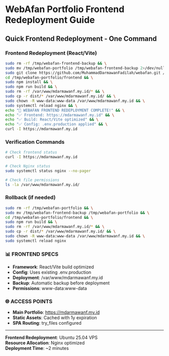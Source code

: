 # WebAfan Portfolio Frontend Redeployment Guide

## Quick Frontend Redeployment - One Command

### **Frontend Redeployment (React/Vite)**
```bash
sudo rm -rf /tmp/webafan-frontend-backup && \
sudo mv /tmp/webafan-portfolio /tmp/webafan-frontend-backup 2>/dev/null || true && \
sudo git clone https://github.com/MuhammadDarmawanFadilah/webafan.git /tmp/webafan-portfolio && \
cd /tmp/webafan-portfolio/frontend && \
sudo npm install && \
sudo npm run build && \
sudo rm -rf /var/www/mdarmawanf.my.id/* && \
sudo cp -r dist/* /var/www/mdarmawanf.my.id/ && \
sudo chown -R www-data:www-data /var/www/mdarmawanf.my.id && \
sudo systemctl reload nginx && \
echo "🎉 WEBAFAN FRONTEND REDEPLOYMENT COMPLETE!" && \
echo "✅ Frontend: https://mdarmawanf.my.id" && \
echo "✅ Build: React/Vite optimized" && \
echo "✅ Config: .env.production applied" && \
curl -I https://mdarmawanf.my.id
```

### **Verification Commands**
```bash
# Check frontend status
curl -I https://mdarmawanf.my.id

# Check Nginx status
sudo systemctl status nginx --no-pager

# Check file permissions
ls -la /var/www/mdarmawanf.my.id/
```

### **Rollback (if needed)**
```bash
sudo rm -rf /tmp/webafan-portfolio && \
sudo mv /tmp/webafan-frontend-backup /tmp/webafan-portfolio && \
cd /tmp/webafan-portfolio/frontend && \
sudo npm run build && \
sudo rm -rf /var/www/mdarmawanf.my.id/* && \
sudo cp -r dist/* /var/www/mdarmawanf.my.id/ && \
sudo chown -R www-data:www-data /var/www/mdarmawanf.my.id && \
sudo systemctl reload nginx
```

### 📊 FRONTEND SPECS
- **Framework**: React/Vite build optimized
- **Config**: Uses existing .env.production
- **Deployment**: /var/www/mdarmawanf.my.id
- **Backup**: Automatic backup before deployment
- **Permissions**: www-data:www-data

### 🌐 ACCESS POINTS
- **Main Portfolio**: https://mdarmawanf.my.id
- **Static Assets**: Cached with 1y expiration
- **SPA Routing**: try_files configured

---
**Frontend Redeployment**: Ubuntu 25.04 VPS  
**Resource Allocation**: Nginx optimized  
**Deployment Time**: ~2 minutes